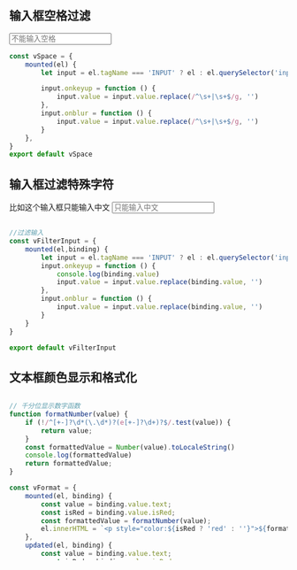 <script setup>
import { ref } from 'vue'
import vSpace from '../../directives/space.js'
import vFilterInput from '../../directives/filterInput.js'
import vFormat from '../../directives/format.js'
import { Button,Input } from 'ant-design-vue'
</script>
<style>
pre {
  overflow-y: auto;
  max-height: 300px;
}
</style>

## 输入框空格过滤
<Input  v-space placeholder="不能输入空格"/>

```js
const vSpace = {
    mounted(el) {
        let input = el.tagName === 'INPUT' ? el : el.querySelector('input');

        input.onkeyup = function () {
            input.value = input.value.replace(/^\s+|\s+$/g, '')
        },
        input.onblur = function () {
            input.value = input.value.replace(/^\s+|\s+$/g, '')
        }
    },
}
export default vSpace

```


## 输入框过滤特殊字符

比如这个输入框只能输入中文
<Input  v-filter-input="/[^\u4e00-\u9fa5]/g"  placeholder="只能输入中文"/>


```js

//过滤输入
const vFilterInput = {
    mounted(el,binding) {
        let input = el.tagName === 'INPUT' ? el : el.querySelector('input');
        input.onkeyup = function () {
            console.log(binding.value)
            input.value = input.value.replace(binding.value, '')
        },
        input.onblur = function () {
            input.value = input.value.replace(binding.value, '')  
        }
    }
}

export default vFilterInput

```

## 文本框颜色显示和格式化
<div v-format="{text:'1234567.12',isRed:true}"></div>
<div v-format="{text:'1234567.12',isRed:false}"></div>

```js

// 千分位显示数字函数
function formatNumber(value) {
    if (!/^[+-]?\d*(\.\d*)?(e[+-]?\d+)?$/.test(value)) {
        return value;
    }
    const formattedValue = Number(value).toLocaleString()
    console.log(formattedValue)
    return formattedValue;
}

const vFormat = {
    mounted(el, binding) {
        const value = binding.value.text;
        const isRed = binding.value.isRed;
        const formattedValue = formatNumber(value);
        el.innerHTML = `<p style="color:${isRed ? 'red' : ''}">${formattedValue}</p>`;
    },
    updated(el, binding) {
        const value = binding.value.text;
        const isRed = binding.value.isRed;
        const formattedValue = formatNumber(value);
        el.innerHTML = `<p style="color:${isRed ? 'red' : ''}">${formattedValue}</p>`;
    }
}



export default vFormat;

```




